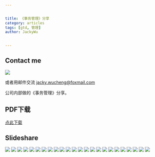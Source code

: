 ```yaml
---

   
title: 《事务管理》分享   
category: articles  
tags: [gtd, 管理]  
author: JackyWu  
  

---
```


## Contact me

![](/assets/images/weixin-pic-jackywu.jpg)

或者用邮件交流 <a href="mailto:jacky.wucheng@foxmail.com">jacky.wucheng@foxmail.com</a>


公司内部做的《事务管理》分享。

## PDF下载

[点此下载](/assets/downloads/gtd_share/事务管理.pdf)

## Slideshare

![](/assets/downloads/gtd_share/事务管理.001.jpeg)
![](/assets/downloads/gtd_share/事务管理.002.jpeg)
![](/assets/downloads/gtd_share/事务管理.003.jpeg)
![](/assets/downloads/gtd_share/事务管理.004.jpeg)
![](/assets/downloads/gtd_share/事务管理.005.jpeg)
![](/assets/downloads/gtd_share/事务管理.006.jpeg)
![](/assets/downloads/gtd_share/事务管理.007.jpeg)
![](/assets/downloads/gtd_share/事务管理.008.jpeg)
![](/assets/downloads/gtd_share/事务管理.009.jpeg)
![](/assets/downloads/gtd_share/事务管理.010.jpeg)
![](/assets/downloads/gtd_share/事务管理.011.jpeg)
![](/assets/downloads/gtd_share/事务管理.012.jpeg)
![](/assets/downloads/gtd_share/事务管理.013.jpeg)
![](/assets/downloads/gtd_share/事务管理.014.jpeg)
![](/assets/downloads/gtd_share/事务管理.015.jpeg)
![](/assets/downloads/gtd_share/事务管理.016.jpeg)
![](/assets/downloads/gtd_share/事务管理.017.jpeg)
![](/assets/downloads/gtd_share/事务管理.018.jpeg)
![](/assets/downloads/gtd_share/事务管理.019.jpeg)
![](/assets/downloads/gtd_share/事务管理.020.jpeg)
![](/assets/downloads/gtd_share/事务管理.021.jpeg)
![](/assets/downloads/gtd_share/事务管理.022.jpeg)
![](/assets/downloads/gtd_share/事务管理.023.jpeg)
![](/assets/downloads/gtd_share/事务管理.024.jpeg)
